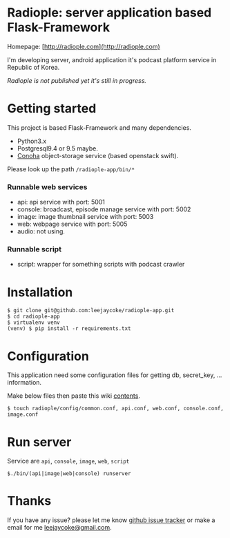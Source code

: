 # Radiople: server application based Flask-Framework


Homepage: [http://radiople.com](http://radiople.com)

I'm developing server, android application it's podcast platform service in Republic of Korea.

*Radiople is not published yet it's still in progress.*

# Getting started

This project is based Flask-Framework and many dependencies.

- Python3.x
- Postgresql9.4 or 9.5 maybe.
- [Conoha](http://conoha.jp) object-storage service (based openstack swift).

Please look up the path `/radiople-app/bin/*`

### Runnable web services
* api: api service with port: 5001
* console: broadcast, episode manage service with port: 5002
* image: image thumbnail service with port: 5003
* web: webpage service with port: 5005
* audio: not using.

### Runnable script
* script: wrapper for something scripts with podcast crawler

# Installation
```
$ git clone git@github.com:leejaycoke/radiople-app.git
$ cd radiople-app
$ virtualenv venv
(venv) $ pip install -r requirements.txt
```

# Configuration

This application need some configuration files for getting db, secret_key, ... information.

Make below files then paste this wiki [contents](https://github.com/leejaycoke/radiople-app/wiki/config).

```
$ touch radiople/config/common.conf, api.conf, web.conf, console.conf, image.conf
```

# Run server

Service are `api`, `console`, `image`, `web`, `script`

```
$./bin/(api|image|web|console) runserver
```
# Thanks
If you have any issue? please let me know [github issue tracker](https://github.com/leejaycoke/radiople-app/issues) or make a email for me leejaycoke@gmail.com.
